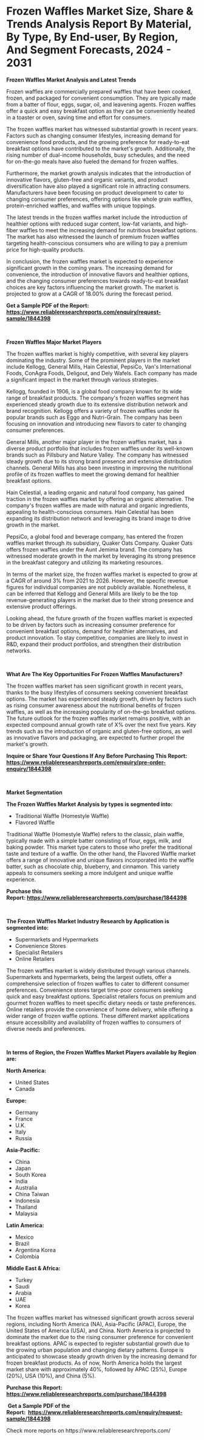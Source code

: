 <p><h1>Frozen Waffles Market Size, Share & Trends Analysis Report By Material, By Type, By End-user, By Region, And Segment Forecasts, 2024 - 2031</h1></p><p><strong>Frozen Waffles Market Analysis and Latest Trends</strong></p>
<p><p>Frozen waffles are commercially prepared waffles that have been cooked, frozen, and packaged for convenient consumption. They are typically made from a batter of flour, eggs, sugar, oil, and leavening agents. Frozen waffles offer a quick and easy breakfast option as they can be conveniently heated in a toaster or oven, saving time and effort for consumers.</p><p>The frozen waffles market has witnessed substantial growth in recent years. Factors such as changing consumer lifestyles, increasing demand for convenience food products, and the growing preference for ready-to-eat breakfast options have contributed to the market's growth. Additionally, the rising number of dual-income households, busy schedules, and the need for on-the-go meals have also fueled the demand for frozen waffles.</p><p>Furthermore, the market growth analysis indicates that the introduction of innovative flavors, gluten-free and organic variants, and product diversification have also played a significant role in attracting consumers. Manufacturers have been focusing on product development to cater to changing consumer preferences, offering options like whole grain waffles, protein-enriched waffles, and waffles with unique toppings.</p><p>The latest trends in the frozen waffles market include the introduction of healthier options with reduced sugar content, low-fat variants, and high-fiber waffles to meet the increasing demand for nutritious breakfast options. The market has also witnessed the launch of premium frozen waffles targeting health-conscious consumers who are willing to pay a premium price for high-quality products.</p><p>In conclusion, the frozen waffles market is expected to experience significant growth in the coming years. The increasing demand for convenience, the introduction of innovative flavors and healthier options, and the changing consumer preferences towards ready-to-eat breakfast choices are key factors influencing the market growth. The market is projected to grow at a CAGR of 18.00% during the forecast period.</p></p>
<p><strong>Get a Sample PDF of the Report:&nbsp; <a href="https://www.reliableresearchreports.com/enquiry/request-sample/1844398">https://www.reliableresearchreports.com/enquiry/request-sample/1844398</a></strong></p>
<p>&nbsp;</p>
<p><strong>Frozen Waffles Major Market Players</strong></p>
<p><p>The frozen waffles market is highly competitive, with several key players dominating the industry. Some of the prominent players in the market include Kellogg, General Mills, Hain Celestial, PepsiCo, Van's International Foods, ConAgra Foods, Deligout, and Dely Wafels. Each company has made a significant impact in the market through various strategies.</p><p>Kellogg, founded in 1906, is a global food company known for its wide range of breakfast products. The company's frozen waffles segment has experienced steady growth due to its extensive distribution network and brand recognition. Kellogg offers a variety of frozen waffles under its popular brands such as Eggo and Nutri-Grain. The company has been focusing on innovation and introducing new flavors to cater to changing consumer preferences.</p><p>General Mills, another major player in the frozen waffles market, has a diverse product portfolio that includes frozen waffles under its well-known brands such as Pillsbury and Nature Valley. The company has witnessed steady growth due to its strong brand presence and extensive distribution channels. General Mills has also been investing in improving the nutritional profile of its frozen waffles to meet the growing demand for healthier breakfast options.</p><p>Hain Celestial, a leading organic and natural food company, has gained traction in the frozen waffles market by offering an organic alternative. The company's frozen waffles are made with natural and organic ingredients, appealing to health-conscious consumers. Hain Celestial has been expanding its distribution network and leveraging its brand image to drive growth in the market.</p><p>PepsiCo, a global food and beverage company, has entered the frozen waffles market through its subsidiary, Quaker Oats Company. Quaker Oats offers frozen waffles under the Aunt Jemima brand. The company has witnessed moderate growth in the market by leveraging its strong presence in the breakfast category and utilizing its marketing resources.</p><p>In terms of the market size, the frozen waffles market is expected to grow at a CAGR of around 3% from 2021 to 2026. However, the specific revenue figures for individual companies are not publicly available. Nonetheless, it can be inferred that Kellogg and General Mills are likely to be the top revenue-generating players in the market due to their strong presence and extensive product offerings.</p><p>Looking ahead, the future growth of the frozen waffles market is expected to be driven by factors such as increasing consumer preference for convenient breakfast options, demand for healthier alternatives, and product innovation. To stay competitive, companies are likely to invest in R&D, expand their product portfolios, and strengthen their distribution networks.</p></p>
<p>&nbsp;</p>
<p><strong>What Are The Key Opportunities For Frozen Waffles Manufacturers?</strong></p>
<p><p>The frozen waffles market has seen significant growth in recent years, thanks to the busy lifestyles of consumers seeking convenient breakfast options. The market has experienced steady growth, driven by factors such as rising consumer awareness about the nutritional benefits of frozen waffles, as well as the increasing popularity of on-the-go breakfast options. The future outlook for the frozen waffles market remains positive, with an expected compound annual growth rate of X% over the next five years. Key trends such as the introduction of organic and gluten-free options, as well as innovative flavors and packaging, are expected to further propel the market's growth.</p></p>
<p><strong>Inquire or Share Your Questions If Any Before Purchasing This Report: <a href="https://www.reliableresearchreports.com/enquiry/pre-order-enquiry/1844398">https://www.reliableresearchreports.com/enquiry/pre-order-enquiry/1844398</a></strong></p>
<p>&nbsp;</p>
<p><strong>Market Segmentation</strong></p>
<p><strong>The Frozen Waffles Market Analysis by types is segmented into:</strong></p>
<p><ul><li>Traditional Waffle (Homestyle Waffle)</li><li>Flavored Waffle</li></ul></p>
<p><p>Traditional Waffle (Homestyle Waffle) refers to the classic, plain waffle, typically made with a simple batter consisting of flour, eggs, milk, and baking powder. This market type caters to those who prefer the traditional taste and texture of a waffle. On the other hand, the Flavored Waffle market offers a range of innovative and unique flavors incorporated into the waffle batter, such as chocolate chip, blueberry, and cinnamon. This variety appeals to consumers seeking a more indulgent and unique waffle experience.</p></p>
<p><strong>Purchase this Report:&nbsp;<a href="https://www.reliableresearchreports.com/purchase/1844398">https://www.reliableresearchreports.com/purchase/1844398</a></strong></p>
<p>&nbsp;</p>
<p><strong>The Frozen Waffles Market Industry Research by Application is segmented into:</strong></p>
<p><ul><li>Supermarkets and Hypermarkets</li><li>Convenience Stores</li><li>Specialist Retailers</li><li>Online Retailers</li></ul></p>
<p><p>The frozen waffles market is widely distributed through various channels. Supermarkets and hypermarkets, being the largest outlets, offer a comprehensive selection of frozen waffles to cater to different consumer preferences. Convenience stores target time-poor consumers seeking quick and easy breakfast options. Specialist retailers focus on premium and gourmet frozen waffles to meet specific dietary needs or taste preferences. Online retailers provide the convenience of home delivery, while offering a wider range of frozen waffle options. These different market applications ensure accessibility and availability of frozen waffles to consumers of diverse needs and preferences.</p></p>
<p>&nbsp;</p>
<p><strong>In terms of Region, the Frozen Waffles Market Players available by Region are:</strong></p>
<p>
    <p> <strong> North America: </strong>
        <ul>
            <li>United States</li>
            <li>Canada</li>
        </ul>
        </p> 
    <p> <strong> Europe: </strong>
        <ul>
            <li>Germany</li>
            <li>France</li>
            <li>U.K.</li>
            <li>Italy</li>
            <li>Russia</li>
        </ul>
        </p> 
    <p> <strong> Asia-Pacific: </strong>
        <ul>
            <li>China</li>
            <li>Japan</li>
            <li>South Korea</li>
            <li>India</li>
            <li>Australia</li>
            <li>China Taiwan</li>
            <li>Indonesia</li>
            <li>Thailand</li>
            <li>Malaysia</li>
        </ul>
        </p> 
    <p> <strong> Latin America: </strong>
        <ul>
            <li>Mexico</li>
            <li>Brazil</li>
            <li>Argentina Korea</li>
            <li>Colombia</li>
        </ul>
        </p> 
    <p> <strong> Middle East & Africa: </strong>
        <ul>
            <li>Turkey</li>
            <li>Saudi</li>
            <li>Arabia</li>
            <li>UAE</li>
            <li>Korea</li>
        </ul>
    </p>
    </p>
<p><p>The frozen waffles market has witnessed significant growth across several regions, including North America (NA), Asia-Pacific (APAC), Europe, the United States of America (USA), and China. North America is projected to dominate the market due to the rising consumer preference for convenient breakfast options. APAC is expected to register substantial growth due to the growing urban population and changing dietary patterns. Europe is anticipated to showcase steady growth driven by the increasing demand for frozen breakfast products. As of now, North America holds the largest market share with approximately 40%, followed by APAC (25%), Europe (20%), USA (10%), and China (5%).</p></p>
<p><strong>Purchase this Report: <a href="https://www.reliableresearchreports.com/purchase/1844398">https://www.reliableresearchreports.com/purchase/1844398</a></strong></p>
<p>&nbsp;<strong>Get a Sample PDF of the Report:&nbsp;&nbsp;<a href="https://www.reliableresearchreports.com/enquiry/request-sample/1844398">https://www.reliableresearchreports.com/enquiry/request-sample/1844398</a></strong></p>
<p><strong></strong></p>
<p>Check more reports on https://www.reliableresearchreports.com/</p>